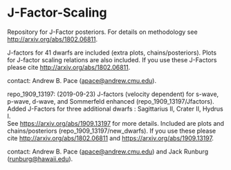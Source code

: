 # J-Factor-Scaling

Repository for J-Factor posteriors.  For details on methodology see http://arxiv.org/abs/1802.06811.

J-factors for 41 dwarfs are included (extra plots, chains/posteriors).
Plots for J-factor scaling relations are also included.
If you use these J-Factors please cite http://arxiv.org/abs/1802.06811.

contact: Andrew B. Pace (apace@andrew.cmu.edu).

repo_1909_13197:
(2019-09-23) J-factors (velocity dependent) for s-wave, p-wave, d-wave, and Sommerfeld enhanced (repo_1909_13197/Jfactors).
Added J-Factors for three additional dwarfs : Sagittarius II, Crater II, Hydrus I.  
See https://arxiv.org/abs/1909.13197 for more details.
Included are plots and chains/posteriors (repo_1909_13197/new_dwarfs).
If you use these please cite http://arxiv.org/abs/1802.06811 and https://arxiv.org/abs/1909.13197.

contact: Andrew B. Pace (apace@andrew.cmu.edu) and Jack Runburg (runburg@hawaii.edu).
